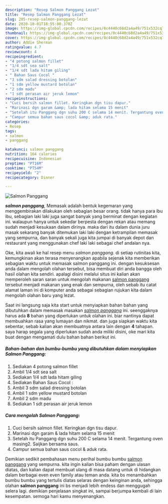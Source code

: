 ```yaml
---
description: "Resep Salmon Panggang Lezat"
title: "Resep Salmon Panggang Lezat"
slug: 205-resep-salmon-panggang-lezat
date: 2020-10-01T18:55:00.378Z
image: https://img-global.cpcdn.com/recipes/0c4440c68d2a4a49/751x532cq70/salmon-panggang-foto-resep-utama.jpg
thumbnail: https://img-global.cpcdn.com/recipes/0c4440c68d2a4a49/751x532cq70/salmon-panggang-foto-resep-utama.jpg
cover: https://img-global.cpcdn.com/recipes/0c4440c68d2a4a49/751x532cq70/salmon-panggang-foto-resep-utama.jpg
author: Addie Sherman
ratingvalue: 4.7
reviewcount: 4
recipeingredient:
- "4 potong salmon fillet"
- "1/4 sdt sea salt"
- "1/4 sdt lada hitam giling"
- " Bahan Saus Cocol "
- "3 sdm salad dressing botolan"
- "1 sdm yellow mustard botolan"
- "2 sdm madu"
- "1 sdt perasan air jeruk lemon"
recipeinstructions:
- "Cuci bersih salmon fillet. Keringkan dgn tisu dapur."
- "Marinasi dgn garam &amp; lada hitam selama 15 menit"
- "Setelah itu Panggang dgn suhu 200 C selama 14 menit. Tergantung oven masing2. Saijkan bersama saus."
- "Campur semua bahan saus cocol &amp; aduk rata."
categories:
- Resep
tags:
- salmon
- panggang

katakunci: salmon panggang 
nutrition: 164 calories
recipecuisine: Indonesian
preptime: "PT16M"
cooktime: "PT54M"
recipeyield: "2"
recipecategory: Dinner

---
```



![Salmon Panggang](https://img-global.cpcdn.com/recipes/0c4440c68d2a4a49/751x532cq70/salmon-panggang-foto-resep-utama.jpg)

<b><i>salmon panggang</i></b>, Memasak adalah bentuk kegemaran yang menggembirakan dilakukan oleh sebagian besar orang. tidak hanya para ibu ibu, sebagian laki laki juga sangat banyak yang berminat dengan kegiatan ini. walaupun hanya untuk sekedar berpesta dengan rekan atau memang sudah menjadi kesukaan dalam dirinya. maka dari itu dalam dunia juru masak sekarang banyak ditemukan laki laki dengan ketrampilan memasak yang sempurna, dan banyak sekali juga kita jumpai di banyak depot dan restaurant yang menggunakan chef laki laki sebagai chef andalan nya.



Oke, kita awali ke hal resep menu <i>salmon panggang</i>. di setiap rutinitas kita, kemungkinan akan terasa menyenangkan apabila sejenak kita memberikan sebagian waktu untuk memasak salmon panggang ini. dengan kesuksesan anda dalam mengolah olahan tersebut, bisa membuat diri anda bangga oleh hasil olahan kita sendiri. apalagi disini melalui situs ini kalian akan memperoleh saran saran untuk mengolah makanan <u>salmon panggang</u> tersebut menjadi makanan yang enak dan sempurna, oleh sebab itu catat alamat laman ini di komputer anda sebagai sebagian rujukan kita dalam mengolah olahan baru yang lezat.


Saat ini langsung saja kita start untuk menyiapkan bahan bahan yang dibutuhkan dalam memasak masakan <u><i>salmon panggang</i></u> ini. seenggaknya harus ada <b>8</b> bahan yang diperlukan untuk olahan ini. biar nantinya dapat membuahkan rasa yang lumayan dan nikmat. dan juga siapkan waktu kita sebentar, sebab kalian akan membuatnya antara lain dengan <b>4</b> tahapan. saya harap segala yang diperlukan sudah anda miliki disini, oke mari kita buat dengan mengamati dulu bahan bahan berikut ini.

<!--inarticleads1-->

##### Bahan-bahan dan bumbu-bumbu yang dibutuhkan dalam menyiapkan Salmon Panggang:

1. Sediakan 4 potong salmon fillet
1. Ambil 1/4 sdt sea salt
1. Sediakan 1/4 sdt lada hitam giling
1. Sediakan  Bahan Saus Cocol :
1. Ambil 3 sdm salad dressing botolan
1. Ambil 1 sdm yellow mustard botolan
1. Ambil 2 sdm madu
1. Sediakan 1 sdt perasan air jeruk lemon




<!--inarticleads2-->

##### Cara mengolah Salmon Panggang:

1. Cuci bersih salmon fillet. Keringkan dgn tisu dapur.
1. Marinasi dgn garam &amp; lada hitam selama 15 menit
1. Setelah itu Panggang dgn suhu 200 C selama 14 menit. Tergantung oven masing2. Saijkan bersama saus.
1. Campur semua bahan saus cocol &amp; aduk rata.




Demikian sedikit pembahasan menu perihal bumbu bumbu <u>salmon panggang</u> yang sempurna. kita ingin kalian bisa paham dengan ulasan diatas, dan kalian dapat membuat ulang di masa datang untuk di hidangkan dalam berbagai even even family atau teman anda. kita bs menambahkan bumbu bumbu yang tertulis diatas selaras dengan keinginan anda, sehingga olahan <b>salmon panggang</b> ini bs menjadi lebih endess dan menggugah selera lagi. demikian penjelasan singkat ini, sampai berjumpa kembali di lain kesempatan. semoga hari kamu menyenangkan.
